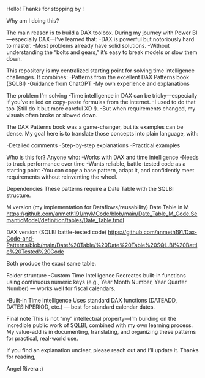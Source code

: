 Hello! Thanks for stopping by !

Why am I doing this?

The main reason is to build a DAX toolbox.
During my journey with Power BI—especially DAX—I’ve learned that:
-DAX is powerful but notoriously hard to master.
-Most problems already have solid solutions.
-Without understanding the “bolts and gears,” it’s easy to break models or slow them down.

This repository is my centralized starting point for solving time intelligence challenges.
It combines:
-Patterns from the excellent DAX Patterns book (SQLBI)
-Guidance from ChatGPT
-My own experience and explanations

The problem I’m solving
-Time intelligence in DAX can be tricky—especially if you’ve relied on copy-paste formulas from the internet.
-I used to do that too (Still do it but more careful XD !).
-But when requirements changed, my visuals often broke or slowed down.

The DAX Patterns book was a game-changer, but its examples can be dense. My goal here is to translate those concepts into plain language, with:

-Detailed comments
-Step-by-step explanations
-Practical examples

Who is this for?
Anyone who:
-Works with DAX and time intelligence
-Needs to track performance over time
-Wants reliable, battle-tested code as a starting point
-You can copy a base pattern, adapt it, and confidently meet requirements without reinventing the wheel.

Dependencies
These patterns require a Date Table with the SQLBI structure.

M version (my implementation for Dataflows/reusability)
Date Table in M
https://github.com/anmeth191/myMCode/blob/main/Date_Table_M_Code.SemanticModel/definition/tables/Date_Table.tmdl

DAX version (SQLBI battle-tested code)
https://github.com/anmeth191/Dax-Code-and-Patterns/blob/main/Date%20Table/%20Date%20Table%20SQL.BI%20Battle%20Tested%20Code

Both produce the exact same table.

Folder structure
-Custom Time Intelligence
Recreates built-in functions using continuous numeric keys (e.g., Year Month Number, Year Quarter Number) — works well for fiscal calendars.

-Built-in Time Intelligence
Uses standard DAX functions (DATEADD, DATESINPERIOD, etc.) — best for standard calendar dates.

Final note
This is not “my” intellectual property—I’m building on the incredible public work of SQLBI, combined with my own learning process. My value-add is in documenting, translating, and organizing these patterns for practical, real-world use.

If you find an explanation unclear, please reach out and I’ll update it.
Thanks for reading,

Angel Rivera :)

  

